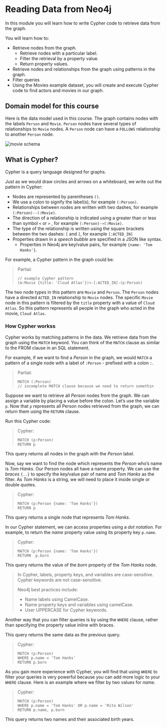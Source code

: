 # Reading Data from Neo4j

In this module you will learn how to write Cypher code to retrieve data from the graph.

You will learn how to:

- Retrieve nodes from the graph.
  - Retrieve nodes with a particular label.
  - Filter the retrieval by a property value.
  - Return property values.
- Retrieve nodes and relationships from the graph using patterns in the graph.
- Filter queries
- Using the Movies example dataset, you will create and execute Cypher code to find actors and movies in our graph.

## Domain model for this course

Here is the data model used in this course. The graph contains nodes with the labels `Person` and `Movie`. `Person` nodes have several types of relationships to `Movie` nodes. A `Person` node can have a `FOLLOWS` relationship to another `Person` node.

![movie schema](./img/movie-schema.svg)

## What is Cypher?

Cypher is a query language designed for graphs.

Just as we would draw circles and arrows on a whiteboard, we write out the pattern in Cypher:

- Nodes are represented by parentheses `()`.
- We use a colon to signify the label(s), for example `(:Person)`.
- Relationships between nodes are written with two dashes, for example `(:Person)--(:Movie)`.
- The direction of a relationship is indicated using a greater than or less than symbol `<` or `>` , for example `(:Person)-→(:Movie)`.
- The type of the relationship is written using the square brackets between the two dashes: `[` and `]`, for example `[:ACTED_IN]`
- Properties drawn in a _speech bubble_ are specified in a JSON like syntax.
  - Properties in Neo4j are key/value pairs, for example `{name: 'Tom Hanks'}`.

For example, a Cypher pattern in the graph could be:

> Partial:
>
> ```
> // example Cypher pattern
> (m:Movie {title: 'Cloud Atlas'})<-[:ACTED_IN]-(p:Person)
> ```

The two node types in this pattern are `Movie` and `Person`. The `Person` nodes have a directed `ACTED_IN` relationship to `Movie` nodes. The specific `Movie` node in this pattern is filtered by the `title` property with a value of `Cloud Atlas`. So this pattern represents all people in the graph who acted in the movie, `Cloud Atlas`.

### How Cypher workss

Cypher works by matching patterns in the data. We retrieve data from the graph using the `MATCH` keyword. You can think of the `MATCH` clause as similar to the FROM clause in an SQL statement.

For example, if we want to find a _Person_ in the graph, we would `MATCH` a pattern of a single node with a label of `:Person` - prefixed with a colon `:`.

> Partial:
>
> ```
> MATCH (:Person)
> // incomplete MATCH clause because we need to return somethin
> ```

Suppose we want to retrieve all _Person_ nodes from the graph. We can assign a variable by placing a value before the colon. Let’s use the variable `p`. Now that `p` represents all Person nodes retrieved from the graph, we can return them using the `RETURN` clause.

Run this Cypher code:

> Cypher:
>
> ```
> MATCH (p:Person)
> RETURN p
> ```

This query returns all nodes in the graph with the _Person_ label.

Now, say we want to find the node which represents the _Person_ who’s name is _Tom Hanks_. Our Person nodes all have a name property. We can use the _braces_ `{..}` to specify the key/value pair of name and _Tom Hanks_ as the filter. As _Tom Hanks_ is a string, we will need to place it inside single or double quotes.

> Cypher:
>
> ```
> MATCH (p:Person {name: 'Tom Hanks'})
> RETURN p
> ```

This query returns a single node that represents _Tom Hanks_.

In our Cypher statement, we can access properties using a _dot notation_. For example, to return the _name_ property value using its property key `p.name`.

> Cypher:
>
> ```
> MATCH (p:Person {name: 'Tom Hanks'})
> RETURN  p.born
> ```

This query returns the value of the _born_ property of the _Tom Hanks_ node.

> In Cypher, labels, property keys, and variables are case-sensitive. Cypher keywords are not case-sensitive.
>
> Neo4j best practices include:
>
> - Name labels using CamelCase.
> - Name property keys and variables using camelCase.
> - User UPPERCASE for Cypher keywords.

Another way that you can filter queries is by using the `WHERE` clause, rather than specifying the property value inline with braces.

This query returns the same data as the previous query.

> Cypher:
>
> ```
> MATCH (p:Person)
> WHERE p.name = 'Tom Hanks'
> RETURN p.born
> ```

As you gain more experience with Cypher, you will find that using `WHERE` to filter your queries is very powerful because you can add more logic to your `WHERE` clause. Here is an example where we filter by two values for _name_.

> Cypher:
>
> ```
> MATCH (p:Person)
> WHERE p.name = 'Tom Hanks' OR p.name = 'Rita Wilson'
> RETURN p.name, p.born
> ```

This query returns two names and their associated birth years.
